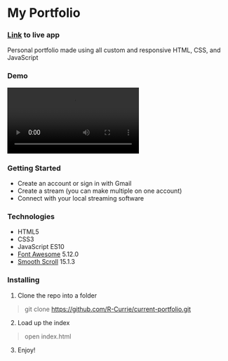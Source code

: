 # My Portfolio

### [Link](robertcurrie.netlify.com) to live app

 Personal portfolio made using all custom and responsive HTML, CSS, and JavaScript
 
 ### Demo
 ![Portfolio Demo](https://i.imgur.com/RDOfK3l.mp4)

### Getting Started
* Create an account or sign in with Gmail
* Create a stream (you can make multiple on one account)
* Connect with your local streaming software

### Technologies
* HTML5
* CSS3
* JavaScript ES10
* [Font Awesome](https://fontawesome.com/) 5.12.0
* [Smooth Scroll](https://github.com/cferdinandi/smooth-scroll) 15.1.3


### Installing

1. Clone the repo into a folder
> git clone https://github.com/R-Currie/current-portfolio.git
2. Load up the index
> open index.html
3. Enjoy!
